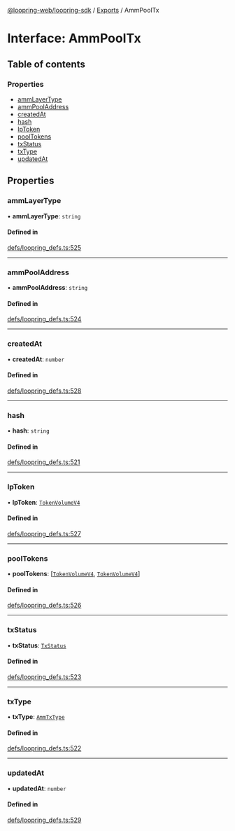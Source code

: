 [@loopring-web/loopring-sdk](../README.md) / [Exports](../modules.md) / AmmPoolTx

# Interface: AmmPoolTx

## Table of contents

### Properties

- [ammLayerType](AmmPoolTx.md#ammlayertype)
- [ammPoolAddress](AmmPoolTx.md#ammpooladdress)
- [createdAt](AmmPoolTx.md#createdat)
- [hash](AmmPoolTx.md#hash)
- [lpToken](AmmPoolTx.md#lptoken)
- [poolTokens](AmmPoolTx.md#pooltokens)
- [txStatus](AmmPoolTx.md#txstatus)
- [txType](AmmPoolTx.md#txtype)
- [updatedAt](AmmPoolTx.md#updatedat)

## Properties

### ammLayerType

• **ammLayerType**: `string`

#### Defined in

[defs/loopring_defs.ts:525](https://github.com/Loopring/loopring_sdk/blob/904c903/src/defs/loopring_defs.ts#L525)

___

### ammPoolAddress

• **ammPoolAddress**: `string`

#### Defined in

[defs/loopring_defs.ts:524](https://github.com/Loopring/loopring_sdk/blob/904c903/src/defs/loopring_defs.ts#L524)

___

### createdAt

• **createdAt**: `number`

#### Defined in

[defs/loopring_defs.ts:528](https://github.com/Loopring/loopring_sdk/blob/904c903/src/defs/loopring_defs.ts#L528)

___

### hash

• **hash**: `string`

#### Defined in

[defs/loopring_defs.ts:521](https://github.com/Loopring/loopring_sdk/blob/904c903/src/defs/loopring_defs.ts#L521)

___

### lpToken

• **lpToken**: [`TokenVolumeV4`](TokenVolumeV4.md)

#### Defined in

[defs/loopring_defs.ts:527](https://github.com/Loopring/loopring_sdk/blob/904c903/src/defs/loopring_defs.ts#L527)

___

### poolTokens

• **poolTokens**: [[`TokenVolumeV4`](TokenVolumeV4.md), [`TokenVolumeV4`](TokenVolumeV4.md)]

#### Defined in

[defs/loopring_defs.ts:526](https://github.com/Loopring/loopring_sdk/blob/904c903/src/defs/loopring_defs.ts#L526)

___

### txStatus

• **txStatus**: [`TxStatus`](../enums/TxStatus.md)

#### Defined in

[defs/loopring_defs.ts:523](https://github.com/Loopring/loopring_sdk/blob/904c903/src/defs/loopring_defs.ts#L523)

___

### txType

• **txType**: [`AmmTxType`](../enums/AmmTxType.md)

#### Defined in

[defs/loopring_defs.ts:522](https://github.com/Loopring/loopring_sdk/blob/904c903/src/defs/loopring_defs.ts#L522)

___

### updatedAt

• **updatedAt**: `number`

#### Defined in

[defs/loopring_defs.ts:529](https://github.com/Loopring/loopring_sdk/blob/904c903/src/defs/loopring_defs.ts#L529)
